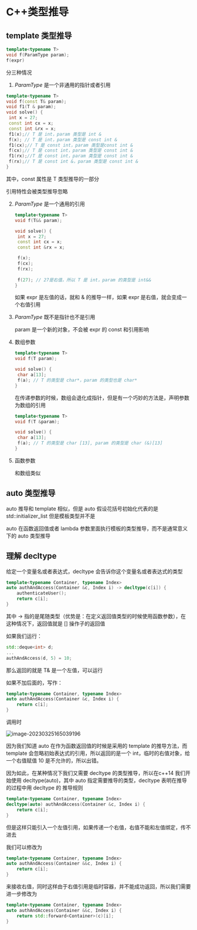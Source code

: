 # C++类型推导

## template 类型推导

```cpp
template<typename T>
void f(ParamType param);
f(expr)
```

分三种情况

1.  $ParamType$ 是一个非通用的指针或者引用

   ```cpp
   template<typename T>
   void f(const T& param);
   void f1(T & param);
   void solve() {
   	int x = 27;
   	const int cx = x;
   	const int &rx = x;
   	f1(x);// T 是 int，param 类型是 int &
   	f(x); // T 是 int，param 类型是 const int &
   	f1(cx);// T 是 const int，param 类型是const int &
   	f(cx);// T 是 const int，param 类型是 const int &
   	f1(rx);//T 是 const int，param 类型是 const int & 
   	f(rx);// T 是 const int &，param 类型是 const int &
   }
   ```

   其中，const 属性是 T 类型推导的一部分

   引用特性会被类型推导忽略

2. $ParamType$ 是一个通用的引用

   ```cpp
   template<typename T>
   void f(T&& param);
   
   void solve() {
   	int x = 27;
   	const int cx = x;
   	const int &rx = x;
   
   	f(x);
   	f(cx);
   	f(rx);
   	
   	f(27); // 27是右值，所以 T 是 int，param 的类型是 int&& 
   }
   ```

   如果 expr 是左值的话，就和 & 的推导一样，如果 expr 是右值，就会变成一个右值引用

3. $ParamType$ 既不是指针也不是引用

   param 是一个新的对象，不会被 expr 的 const 和引用影响

4. 数组参数

   ```cpp
   template<typename T>
   void f(T param);
   
   void solve() {
   	char a[13];
   	f(a); // T 的类型是 char*，param 的类型也是 char*
   }
   ```

   在传递参数的时候，数组会退化成指针，但是有一个巧妙的方法是，声明参数为数组的引用

   ```cpp
   template<typename T>
   void f(T &param);
   
   void solve() {
   	char a[13];
   	f(a); // T 的类型是 char [13], param 的类型是 char (&)[13]
   }
   ```

5. 函数参数

   和数组类似

## auto 类型推导

auto 推导和 template 相似，但是 auto 假设花括号初始化代表的是 std::initializer_list 但是模板类型并不是

auto 在函数返回值或者 lambda 参数里面执行模板的类型推导，而不是通常意义下的 auto 类型推导

## 理解 decltype

给定一个变量名或者表达式，decltype 会告诉你这个变量名或者表达式的类型

```cpp
template<typename Container, typename Index>
auto authAndAccess(Container &c, Index i) -> decltype(c[i]) {
    authenticateUser();
    return c[i];
}
```

其中 -> 指的是尾随类型（优势是：在定义返回值类型的时候使用函数参数），在这种情况下，返回值就是 [] 操作子的返回值

如果我们运行：

```cpp
std::deque<int> d;
...
authAndAccess(d, 5) = 10;
```

那么返回的就是 T& 是一个左值，可以运行

如果不加后面的，写作：

```cpp
template<typename Container, typename Index>
auto authAndAccess(Container &c, Index i) {
    return c[i];
}
```

调用时

![image-20230325165039196](C:\Users\tyl\Desktop\modernc++学习\15445\img\image-20230325165039196.png)

因为我们知道 auto 在作为函数返回值的时候是采用的 template 的推导方法，而 template 会忽略初始表达式的引用，所以返回的是一个 int，临时的右值对象，给一个右值赋值 10 是不允许的，所以出错。

因为如此，在某种情况下我们又需要 decltype 的类型推导，所以在c++14 我们开始使用 decltype(auto)，其中 auto 指定需要推导的类型，decltype 表明在推导的过程中用 decltype 的 推导规则

```CPP
template<typename Container, typename Index>
decltype(auto) authAndAccess(Container &c, Index i) {
    return c[i];
}	
```

但是这样只能引入一个左值引用，如果传递一个右值，右值不能和左值绑定，传不进去

我们可以修改为

```cpp
template<typename Container, typename Index>
auto authAndAccess(Container &&c, Index i) {
    return c[i];
}
```

来接收右值，同时这样由于右值引用是临时容器，并不能成功返回，所以我们需要进一步修改为

```cpp
template<typename Container, typename Index>
auto authAndAccess(Container &&c, Index i) {
    return std::forward<Container>(c)[i];
}
```

